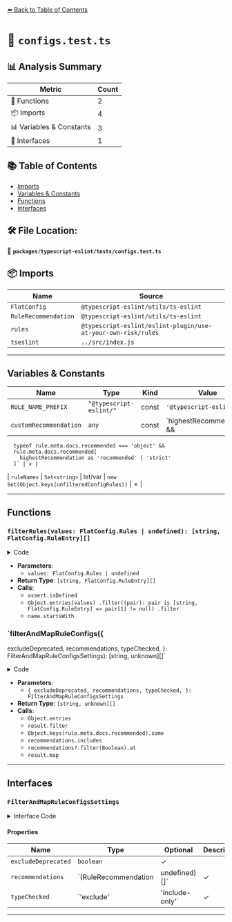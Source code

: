 [⬅️ Back to Table of Contents](../../../index.md)

# 📄 `configs.test.ts`

## 📊 Analysis Summary

| Metric | Count |
|--------|-------|
| 🔧 Functions | 2 |
| 📦 Imports | 4 |
| 📊 Variables & Constants | 3 |
| 📐 Interfaces | 1 |

## 📚 Table of Contents

- [Imports](#imports)
- [Variables & Constants](#variables-constants)
- [Functions](#functions)
- [Interfaces](#interfaces)

## 🛠️ File Location:
📂 **`packages/typescript-eslint/tests/configs.test.ts`**

## 📦 Imports

| Name | Source |
|------|--------|
| `FlatConfig` | `@typescript-eslint/utils/ts-eslint` |
| `RuleRecommendation` | `@typescript-eslint/utils/ts-eslint` |
| `rules` | `@typescript-eslint/eslint-plugin/use-at-your-own-risk/rules` |
| `tseslint` | `../src/index.js` |


---

## Variables & Constants

| Name | Type | Kind | Value | Exported |
|------|------|------|-------|----------|
| `RULE_NAME_PREFIX` | `"@typescript-eslint/"` | const | `'@typescript-eslint/'` | ✗ |
| `customRecommendation` | `any` | const | `highestRecommendation &&
      typeof rule.meta.docs.recommended === 'object' &&
      rule.meta.docs.recommended[
        highestRecommendation as 'recommended' | 'strict'
      ]` | ✗ |
| `ruleNames` | `Set<string>` | let/var | `new Set(Object.keys(unfilteredConfigRules))` | ✗ |


---

## Functions

### `filterRules(values: FlatConfig.Rules | undefined): [string, FlatConfig.RuleEntry][]`

<details><summary>Code</summary>

```ts
function filterRules(
  values: FlatConfig.Rules | undefined,
): [string, FlatConfig.RuleEntry][] {
  assert.isDefined(values);

  return Object.entries(values)
    .filter((pair): pair is [string, FlatConfig.RuleEntry] => pair[1] != null)
    .filter(([name]) => name.startsWith(RULE_NAME_PREFIX));
}
```
</details>

- **Parameters**:
  - `values: FlatConfig.Rules | undefined`
- **Return Type**: `[string, FlatConfig.RuleEntry][]`
- **Calls**:
  - `assert.isDefined`
  - `Object.entries(values)
    .filter((pair): pair is [string, FlatConfig.RuleEntry] => pair[1] != null)
    .filter`
  - `name.startsWith`
### `filterAndMapRuleConfigs({
  excludeDeprecated,
  recommendations,
  typeChecked,
}: FilterAndMapRuleConfigsSettings): [string, unknown][]`

<details><summary>Code</summary>

```ts
function filterAndMapRuleConfigs({
  excludeDeprecated,
  recommendations,
  typeChecked,
}: FilterAndMapRuleConfigsSettings = {}): [string, unknown][] {
  let result = Object.entries(rules);

  if (excludeDeprecated) {
    result = result.filter(([, rule]) => !rule.meta.deprecated);
  }

  if (typeChecked) {
    result = result.filter(([, rule]) =>
      typeChecked === 'exclude'
        ? !rule.meta.docs.requiresTypeChecking
        : rule.meta.docs.requiresTypeChecking,
    );
  }

  if (recommendations) {
    result = result.filter(([, rule]) => {
      switch (typeof rule.meta.docs.recommended) {
        case 'object':
          return Object.keys(rule.meta.docs.recommended).some(recommended =>
            recommendations.includes(recommended as RuleRecommendation),
          );
        case 'string':
          return recommendations.includes(rule.meta.docs.recommended);
        default:
          return false;
      }
    });
  }

  const highestRecommendation = recommendations?.filter(Boolean).at(-1);

  return result.map(([name, rule]) => {
    const customRecommendation =
      highestRecommendation &&
      typeof rule.meta.docs.recommended === 'object' &&
      rule.meta.docs.recommended[
        highestRecommendation as 'recommended' | 'strict'
      ];

    return [
      `${RULE_NAME_PREFIX}${name}`,
      customRecommendation && typeof customRecommendation !== 'boolean'
        ? ['error', customRecommendation[0]]
        : 'error',
    ];
  });
}
```
</details>

- **Parameters**:
  - `{
  excludeDeprecated,
  recommendations,
  typeChecked,
}: FilterAndMapRuleConfigsSettings`
- **Return Type**: `[string, unknown][]`
- **Calls**:
  - `Object.entries`
  - `result.filter`
  - `Object.keys(rule.meta.docs.recommended).some`
  - `recommendations.includes`
  - `recommendations?.filter(Boolean).at`
  - `result.map`

---

## Interfaces

### `FilterAndMapRuleConfigsSettings`

<details><summary>Interface Code</summary>

```ts
interface FilterAndMapRuleConfigsSettings {
  excludeDeprecated?: boolean;
  recommendations?: (RuleRecommendation | undefined)[];
  typeChecked?: 'exclude' | 'include-only';
}
```
</details>

#### Properties

| Name | Type | Optional | Description |
|------|------|----------|-------------|
| `excludeDeprecated` | `boolean` | ✓ |  |
| `recommendations` | `(RuleRecommendation | undefined)[]` | ✓ |  |
| `typeChecked` | `'exclude' | 'include-only'` | ✓ |  |


---